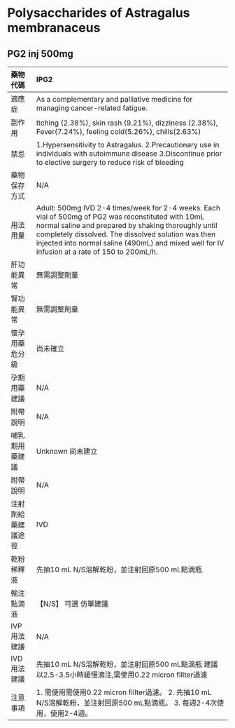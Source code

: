 # Polysaccharides of Astragalus membranaceus

## PG2 inj 500mg

| 藥物代碼           | IPG2                                                                                                                                                                                                                                                                                                              |
|:-------------------|:------------------------------------------------------------------------------------------------------------------------------------------------------------------------------------------------------------------------------------------------------------------------------------------------------------------|
| 適應症             | As a complementary and palliative medicine for managing cancer-related fatigue.                                                                                                                                                                                                                                   |
| 副作用             | Itching (2.38%), skin rash (9.21%), dizziness (2.38%), Fever(7.24%), feeling cold(5.26%), chills(2.63%)                                                                                                                                                                                                           |
| 禁忌               | 1.Hypersensitivity to Astragalus. 2.Precautionary use in individuals with autoimmune disease 3.Discontinue prior to elective surgery to reduce risk of bleeding                                                                                                                                                   |
| 藥物保存方式       | N/A                                                                                                                                                                                                                                                                                                               |
| 用法用量           | Adult: 500mg IVD 2-4 times/week for 2-4 weeks. Each vial of 500mg of PG2 was reconstituted with 10mL normal saline and prepared by shaking thoroughly until completely dissolved. The dissolved solution was then injected into normal saline (490mL) and mixed well for IV infusion at a rate of 150 to 200mL/h. |
| 肝功能異常         | 無需調整劑量                                                                                                                                                                                                                                                                                                      |
| 腎功能異常         | 無需調整劑量                                                                                                                                                                                                                                                                                                      |
| 懷孕用藥危分級     | 尚未確立                                                                                                                                                                                                                                                                                                          |
| 孕期用藥建議       | N/A                                                                                                                                                                                                                                                                                                               |
| 附帶說明           | N/A                                                                                                                                                                                                                                                                                                               |
| 哺乳期用藥建議     | Unknown 尚未建立                                                                                                                                                                                                                                                                                                  |
| 附帶說明           | N/A                                                                                                                                                                                                                                                                                                               |
| 注射劑給藥建議途徑 | IVD                                                                                                                                                                                                                                                                                                               |
| 乾粉稀釋液         | 先抽10 mL N/S溶解乾粉，並注射回原500 mL點滴瓶                                                                                                                                                                                                                                                                     |
| 輸注點滴液         | 【N/S】 可選 仿單建議                                                                                                                                                                                                                                                                                             |
| IVP 用法建議       | N/A                                                                                                                                                                                                                                                                                                               |
| IVD 用法建議       | 先抽10 mL N/S溶解乾粉，並注射回原500 mL點滴瓶 建議以2.5-3.5小時緩慢滴注,需使用0.22 micron fillter過濾                                                                                                                                                                                                             |
| 注意事項           | 1.	需使用需使用0.22 micron fillter過濾。 2.	先抽10 mL N/S溶解乾粉，並注射回原500 mL點滴瓶。 3.	每週2-4次使用，使用2-4週。                                                                                                                                                                                                                                                                                                                   |


